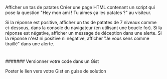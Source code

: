 Afficher un tas de patates
Créer une page HTML contenant un script qui pose la question "Hey mon ami ! Tu aimes ça les patates ?" au visiteur.

Si la réponse est positive, afficher un tas de patates de 7 niveaux comme ci-dessous, dans la console du navigateur (en utilisant une boucle for). Si la réponse est négative, afficher un message de déception dans une alerte. Si la réponse n'est ni positive ni négative, afficher "Je vous sens comme tiraillé" dans une alerte.

  #
  ##
  ###
  ####
  #####
  ######
  #######
Versionner votre code dans un Gist

Poster le lien vers votre Gist en guise de solution
